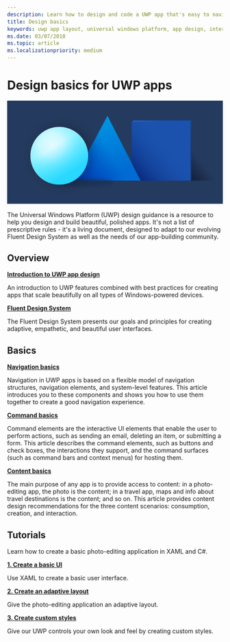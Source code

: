 ```yaml
---
description: Learn how to design and code a UWP app that's easy to navigate and looks great on a variety of devices and screen sizes.
title: Design basics
keywords: uwp app layout, universal windows platform, app design, interface
ms.date: 03/07/2018
ms.topic: article
ms.localizationpriority: medium
---
```

# Design basics for UWP apps

![hero image](images/header-design-basics.svg)

The Universal Windows Platform (UWP) design guidance is a resource to help you design and build beautiful, polished apps. It's not a list of prescriptive rules - it's a living document, designed to adapt to our evolving Fluent Design System as well as the needs of our app-building community. 

## Overview

[**Introduction to UWP app design**](design-and-ui-intro.md)

An introduction to UWP features combined with best practices for creating apps that scale beautifully on all types of Windows-powered devices.

[**Fluent Design System**](../fluent-design-system/index.md)

The Fluent Design System presents our goals and principles for creating adaptive, empathetic, and beautiful user interfaces.

## Basics

[**Navigation basics**](navigation-basics.md)

Navigation in UWP apps is based on a flexible model of navigation structures, navigation elements, and system-level features. This article introduces you to these components and shows you how to use them together to create a good navigation experience.

[**Command basics**](commanding-basics.md)

Command elements are the interactive UI elements that enable the user to perform actions, such as sending an email, deleting an item, or submitting a form. This article describes the command elements, such as buttons and check boxes, the interactions they support, and the command surfaces (such as command bars and context menus) for hosting them.

[**Content basics**](content-basics.md)

The main purpose of any app is to provide access to content: in a photo-editing app, the photo is the content; in a travel app, maps and info about travel destinations is the content; and so on. This article provides content design recommendations for the three content scenarios: consumption, creation, and interaction.

## Tutorials

Learn how to create a basic photo-editing application in XAML and C#.
<!-- <img src="images/landing-page/photolab-50.png" style="{height: 339px}" alt=" " /> -->

[**1. Create a basic UI**](xaml-basics-ui.md)

Use XAML to create a basic user interface.

[**2. Create an adaptive layout**](xaml-basics-adaptive-layout.md)

Give the photo-editing application an adaptive layout.

[**3. Create custom styles**](xaml-basics-style.md)

Give our UWP controls your own look and feel by creating custom styles.